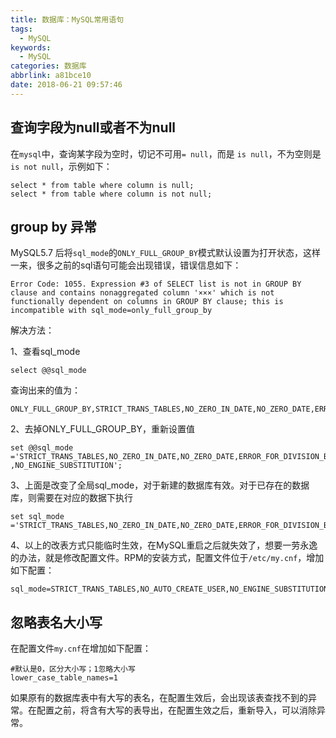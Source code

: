 ```yaml
---
title: 数据库：MySQL常用语句
tags:
  - MySQL
keywords:
  - MySQL
categories: 数据库
abbrlink: a81bce10
date: 2018-06-21 09:57:46
---
```


## 查询字段为null或者不为null
在`mysql`中，查询某字段为空时，切记不可用`= null`，而是 `is null`，不为空则是`is not null`，示例如下：

```
select * from table where column is null;
select * from table where column is not null;
```

## group by 异常
MySQL5.7 后将`sql_mode`的`ONLY_FULL_GROUP_BY`模式默认设置为打开状态，这样一来，很多之前的sql语句可能会出现错误，错误信息如下：

```
Error Code: 1055. Expression #3 of SELECT list is not in GROUP BY clause and contains nonaggregated column '×××' which is not functionally dependent on columns in GROUP BY clause; this is incompatible with sql_mode=only_full_group_by
```
解决方法：

1、查看sql_mode

```
select @@sql_mode
```
查询出来的值为：

```
ONLY_FULL_GROUP_BY,STRICT_TRANS_TABLES,NO_ZERO_IN_DATE,NO_ZERO_DATE,ERROR_FOR_DIVISION_BY_ZERO,NO_AUTO_CREATE_USER,NO_ENGINE_SUBSTITUTION
```
2、去掉ONLY_FULL_GROUP_BY，重新设置值

```
set @@sql_mode ='STRICT_TRANS_TABLES,NO_ZERO_IN_DATE,NO_ZERO_DATE,ERROR_FOR_DIVISION_BY_ZERO,NO_AUTO_CREATE_USER
,NO_ENGINE_SUBSTITUTION';
```

3、上面是改变了全局sql_mode，对于新建的数据库有效。对于已存在的数据库，则需要在对应的数据下执行

```
set sql_mode ='STRICT_TRANS_TABLES,NO_ZERO_IN_DATE,NO_ZERO_DATE,ERROR_FOR_DIVISION_BY_ZERO,NO_AUTO_CREATE_USER,NO_ENGINE_SUBSTITUTION';
```

4、以上的改表方式只能临时生效，在MySQL重启之后就失效了，想要一劳永逸的办法，就是修改配置文件。RPM的安装方式，配置文件位于`/etc/my.cnf`，增加如下配置：

```
sql_mode=STRICT_TRANS_TABLES,NO_AUTO_CREATE_USER,NO_ENGINE_SUBSTITUTION
```

## 忽略表名大小写
在配置文件`my.cnf`在增加如下配置：

```
#默认是0，区分大小写；1忽略大小写
lower_case_table_names=1
```
如果原有的数据库表中有大写的表名，在配置生效后，会出现该表查找不到的异常。在配置之前，将含有大写的表导出，在配置生效之后，重新导入，可以消除异常。

